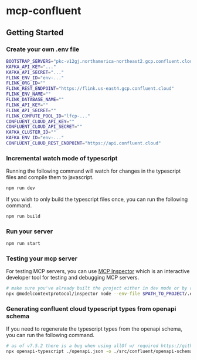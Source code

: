 # mcp-confluent

## Getting Started

### Create your own .env file

```bash
BOOTSTRAP_SERVERS="pkc-v12gj.northamerica-northeast2.gcp.confluent.cloud:9092"
KAFKA_API_KEY="..."
KAFKA_API_SECRET="..."
FLINK_ENV_ID="env-..."
FLINK_ORG_ID=""
FLINK_REST_ENDPOINT="https://flink.us-east4.gcp.confluent.cloud"
FLINK_ENV_NAME=""
FLINK_DATABASE_NAME=""
FLINK_API_KEY=""
FLINK_API_SECRET=""
FLINK_COMPUTE_POOL_ID="lfcp-..."
CONFLUENT_CLOUD_API_KEY=""
CONFLUENT_CLOUD_API_SECRET=""
KAFKA_CLUSTER_ID=""
KAFKA_ENV_ID="env-..."
CONFLUENT_CLOUD_REST_ENDPOINT="https://api.confluent.cloud"
```

### Incremental watch mode of typescript

Running the following command will watch for changes in the typescript files and compile them to javascript.

```bash
npm run dev
```

If you wish to only build the typescript files once, you can run the following command.

```bash
npm run build
```

### Run your server

```bash
npm run start
```

### Testing your mcp server

For testing MCP servers, you can use [MCP Inspector](https://modelcontextprotocol.io/docs/tools/inspector) which is an interactive developer tool for testing and debugging MCP servers.

```bash
# make sure you've already built the project either in dev mode or by running npm run build
npx @modelcontextprotocol/inspector node --env-file $PATH_TO_PROJECT/.env /$PATH_TO_PROJECT/dist/index.js
```

### Generating confluent cloud typescript types from openapi schema

If you need to regenerate the typescript types from the openapi schema, you can run the following command.

```bash
# as of v7.5.2 there is a bug when using allOf w/ required https://github.com/openapi-ts/openapi-typescript/issues/1474. need --empty-objects-unknown flag to avoid it
npx openapi-typescript ./openapi.json -o ./src/confluent/openapi-schema.d.ts --empty-objects-unknown
```
